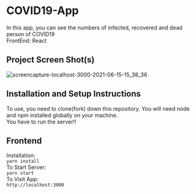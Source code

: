 # COVID19-App

In this app, you can see the numbers of infected, recovered and dead person of COVID19<br/>
FrontEnd: React <br/>

## Project Screen Shot(s)

![screencapture-localhost-3000-2021-06-15-15_38_36](https://user-images.githubusercontent.com/59021083/122062555-ce7b5880-cdef-11eb-8faf-a4ee3740cd38.png)

## Installation and Setup Instructions

To use, you need to clone(fork) down this repository. You will need node and npm installed globally on your machine.<br/>
You have to run the server!!

## Frontend

Installation:<br/>
`yarn install`<br/>
To Start Server:<br/>
`yarn start`<br/>
To Visit App:<br/>
`http://localhost:3000`

